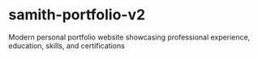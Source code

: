 # samith-portfolio-v2
Modern personal portfolio website showcasing professional experience, education, skills, and certifications
